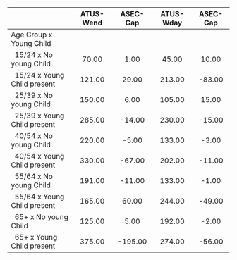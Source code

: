 
|                      |    ATUS-Wend |     ASEC-Gap |    ATUS-Wday |     ASEC-Gap |
| -------------------- | :----------: | :----------: | :----------: | :----------: |
| Age Group x Young Child |              |              |              |              |
| &nbsp;&nbsp;15/24 x No young Child |        70.00 |         1.00 |        45.00 |        10.00 |
| &nbsp;&nbsp;15/24 x Young Child present |       121.00 |        29.00 |       213.00 |       -83.00 |
| &nbsp;&nbsp;25/39 x No young Child |       150.00 |         6.00 |       105.00 |        15.00 |
| &nbsp;&nbsp;25/39 x Young Child present |       285.00 |       -14.00 |       230.00 |       -15.00 |
| &nbsp;&nbsp;40/54 x No young Child |       220.00 |        -5.00 |       133.00 |        -3.00 |
| &nbsp;&nbsp;40/54 x Young Child present |       330.00 |       -67.00 |       202.00 |       -11.00 |
| &nbsp;&nbsp;55/64 x No young Child |       191.00 |       -11.00 |       133.00 |        -1.00 |
| &nbsp;&nbsp;55/64 x Young Child present |       165.00 |        60.00 |       244.00 |       -49.00 |
| &nbsp;&nbsp;65+ x No young Child |       125.00 |         5.00 |       192.00 |        -2.00 |
| &nbsp;&nbsp;65+ x Young Child present |       375.00 |      -195.00 |       274.00 |       -56.00 |

